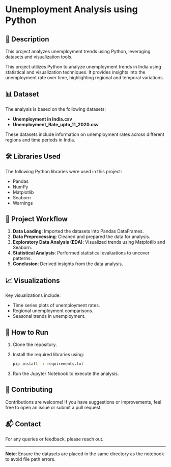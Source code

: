 # Unemployment Analysis using Python

## 📄 Description

This project analyzes unemployment trends using Python, leveraging datasets and visualization tools.

This project utilizes Python to analyze unemployment trends in India using statistical and visualization techniques. It provides insights into the unemployment rate over time, highlighting regional and temporal variations.

## 📊 Dataset

The analysis is based on the following datasets:
- **Unemployment in India.csv**
- **Unemployment_Rate_upto_11_2020.csv**

These datasets include information on unemployment rates across different regions and time periods in India.

## 🛠️ Libraries Used

The following Python libraries were used in this project:

- Pandas
- NumPy
- Matplotlib
- Seaborn
- Warnings

## 🚀 Project Workflow

1. **Data Loading**: Imported the datasets into Pandas DataFrames.
2. **Data Preprocessing**: Cleaned and prepared the data for analysis.
3. **Exploratory Data Analysis (EDA)**: Visualized trends using Matplotlib and Seaborn.
4. **Statistical Analysis**: Performed statistical evaluations to uncover patterns.
5. **Conclusion**: Derived insights from the data analysis.

## 📈 Visualizations

Key visualizations include:
- Time series plots of unemployment rates.
- Regional unemployment comparisons.
- Seasonal trends in unemployment.

## 🏁 How to Run

1. Clone the repository.
2. Install the required libraries using:

   ```bash
   pip install -r requirements.txt
   ```

3. Run the Jupyter Notebook to execute the analysis.

## 🤝 Contributing

Contributions are welcome! If you have suggestions or improvements, feel free to open an issue or submit a pull request.

## 📬 Contact

For any queries or feedback, please reach out.

---

**Note**: Ensure the datasets are placed in the same directory as the notebook to avoid file path errors.
